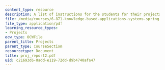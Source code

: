 ```yaml
---
content_type: resource
description: A list of instructions for the students for their projects.
file: /media/courses/6-871-knowledge-based-applications-systems-spring-2005/c21693d60adde11972ddd9b4740afa47_proj_report2.pdf
file_type: application/pdf
learning_resource_types:
- Projects
ocw_type: OCWFile
parent_title: Projects
parent_type: CourseSection
resourcetype: Document
title: proj_report2.pdf
uid: c21693d6-0add-e119-72dd-d9b4740afa47
---
```

